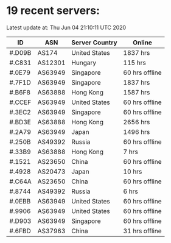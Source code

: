 # 19 recent servers:

Latest update at: Thu Jun 04 21:10:11 UTC 2020

| ID | ASN | Server Country | Online |
| -- | --- | -------------- | ------ |
| #.D09B | AS174 | United States | 1837 hrs |
| #.C831 | AS12301 | Hungary | 115 hrs |
| #.0E79 | AS63949 | Singapore | 60 hrs offline |
| #.7F1D | AS63949 | Singapore | 1837 hrs |
| #.B6F8 | AS63888 | Hong Kong | 1587 hrs |
| #.CCEF | AS63949 | United States | 60 hrs offline |
| #.3EC2 | AS63949 | Singapore | 60 hrs offline |
| #.BD3E | AS63888 | Hong Kong | 2656 hrs |
| #.2A79 | AS63949 | Japan | 1496 hrs |
| #.250B | AS49392 | Russia | 60 hrs offline |
| #.33B9 | AS63888 | Hong Kong | 7 hrs |
| #.1521 | AS23650 | China | 60 hrs offline |
| #.4928 | AS20473 | Japan | 10 hrs |
| #.C64A | AS23650 | China | 60 hrs offline |
| #.8744 | AS49392 | Russia | 6 hrs |
| #.0EBB | AS63949 | United States | 60 hrs offline |
| #.9906 | AS63949 | United States | 60 hrs offline |
| #.D903 | AS63949 | Singapore | 60 hrs offline |
| #.6FBD | AS37963 | China | 31 hrs offline |

